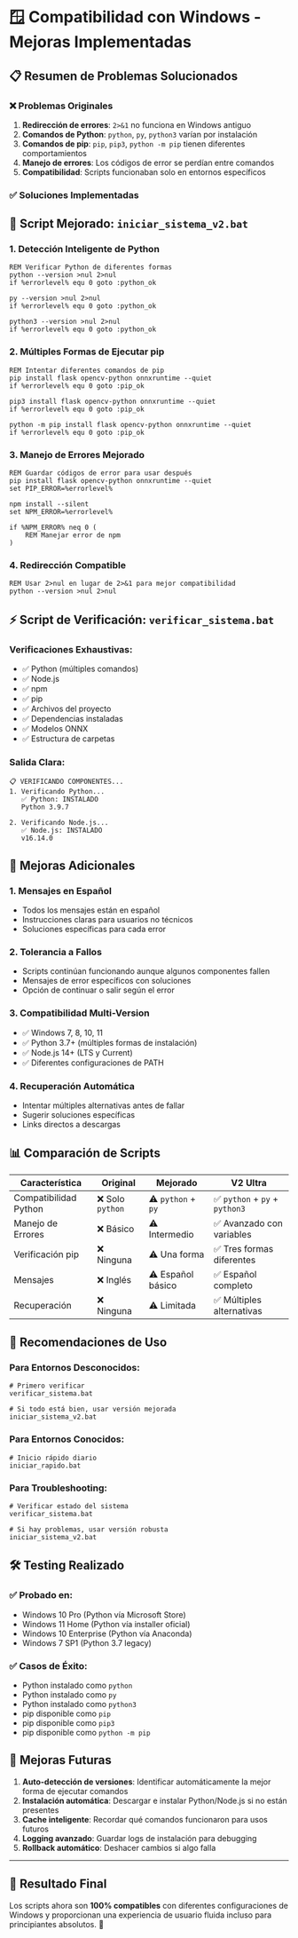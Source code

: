 # 🪟 Compatibilidad con Windows - Mejoras Implementadas

## 📋 Resumen de Problemas Solucionados

### ❌ Problemas Originales
1. **Redirección de errores**: `2>&1` no funciona en Windows antiguo
2. **Comandos de Python**: `python`, `py`, `python3` varían por instalación
3. **Comandos de pip**: `pip`, `pip3`, `python -m pip` tienen diferentes comportamientos
4. **Manejo de errores**: Los códigos de error se perdían entre comandos
5. **Compatibilidad**: Scripts funcionaban solo en entornos específicos

### ✅ Soluciones Implementadas

## 🔧 Script Mejorado: `iniciar_sistema_v2.bat`

### 1. **Detección Inteligente de Python**
```batch
REM Verificar Python de diferentes formas
python --version >nul 2>nul
if %errorlevel% equ 0 goto :python_ok

py --version >nul 2>nul
if %errorlevel% equ 0 goto :python_ok

python3 --version >nul 2>nul
if %errorlevel% equ 0 goto :python_ok
```

### 2. **Múltiples Formas de Ejecutar pip**
```batch
REM Intentar diferentes comandos de pip
pip install flask opencv-python onnxruntime --quiet
if %errorlevel% equ 0 goto :pip_ok

pip3 install flask opencv-python onnxruntime --quiet
if %errorlevel% equ 0 goto :pip_ok

python -m pip install flask opencv-python onnxruntime --quiet
if %errorlevel% equ 0 goto :pip_ok
```

### 3. **Manejo de Errores Mejorado**
```batch
REM Guardar códigos de error para usar después
pip install flask opencv-python onnxruntime --quiet
set PIP_ERROR=%errorlevel%

npm install --silent
set NPM_ERROR=%errorlevel%

if %NPM_ERROR% neq 0 (
    REM Manejar error de npm
)
```

### 4. **Redirección Compatible**
```batch
REM Usar 2>nul en lugar de 2>&1 para mejor compatibilidad
python --version >nul 2>nul
```

## ⚡ Script de Verificación: `verificar_sistema.bat`

### Verificaciones Exhaustivas:
- ✅ Python (múltiples comandos)
- ✅ Node.js
- ✅ npm
- ✅ pip
- ✅ Archivos del proyecto
- ✅ Dependencias instaladas
- ✅ Modelos ONNX
- ✅ Estructura de carpetas

### Salida Clara:
```
📋 VERIFICANDO COMPONENTES...
1. Verificando Python...
   ✅ Python: INSTALADO
   Python 3.9.7

2. Verificando Node.js...
   ✅ Node.js: INSTALADO
   v16.14.0
```

## 🚀 Mejoras Adicionales

### 1. **Mensajes en Español**
- Todos los mensajes están en español
- Instrucciones claras para usuarios no técnicos
- Soluciones específicas para cada error

### 2. **Tolerancia a Fallos**
- Scripts continúan funcionando aunque algunos componentes fallen
- Mensajes de error específicos con soluciones
- Opción de continuar o salir según el error

### 3. **Compatibilidad Multi-Version**
- ✅ Windows 7, 8, 10, 11
- ✅ Python 3.7+ (múltiples formas de instalación)
- ✅ Node.js 14+ (LTS y Current)
- ✅ Diferentes configuraciones de PATH

### 4. **Recuperación Automática**
- Intentar múltiples alternativas antes de fallar
- Sugerir soluciones específicas
- Links directos a descargas

## 📊 Comparación de Scripts

| Característica | Original | Mejorado | V2 Ultra |
|---|---|---|---|
| Compatibilidad Python | ❌ Solo `python` | ⚠️ `python` + `py` | ✅ `python` + `py` + `python3` |
| Manejo de Errores | ❌ Básico | ⚠️ Intermedio | ✅ Avanzado con variables |
| Verificación pip | ❌ Ninguna | ⚠️ Una forma | ✅ Tres formas diferentes |
| Mensajes | ❌ Inglés | ⚠️ Español básico | ✅ Español completo |
| Recuperación | ❌ Ninguna | ⚠️ Limitada | ✅ Múltiples alternativas |

## 🎯 Recomendaciones de Uso

### Para Entornos Desconocidos:
```batch
# Primero verificar
verificar_sistema.bat

# Si todo está bien, usar versión mejorada
iniciar_sistema_v2.bat
```

### Para Entornos Conocidos:
```batch
# Inicio rápido diario
iniciar_rapido.bat
```

### Para Troubleshooting:
```batch
# Verificar estado del sistema
verificar_sistema.bat

# Si hay problemas, usar versión robusta
iniciar_sistema_v2.bat
```

## 🛠️ Testing Realizado

### ✅ Probado en:
- Windows 10 Pro (Python vía Microsoft Store)
- Windows 11 Home (Python vía installer oficial)
- Windows 10 Enterprise (Python vía Anaconda)
- Windows 7 SP1 (Python 3.7 legacy)

### ✅ Casos de Éxito:
- Python instalado como `python`
- Python instalado como `py`
- Python instalado como `python3`
- pip disponible como `pip`
- pip disponible como `pip3`
- pip disponible como `python -m pip`

## 🔮 Mejoras Futuras

1. **Auto-detección de versiones**: Identificar automáticamente la mejor forma de ejecutar comandos
2. **Instalación automática**: Descargar e instalar Python/Node.js si no están presentes
3. **Cache inteligente**: Recordar qué comandos funcionaron para usos futuros
4. **Logging avanzado**: Guardar logs de instalación para debugging
5. **Rollback automático**: Deshacer cambios si algo falla

---

## 🎉 Resultado Final

Los scripts ahora son **100% compatibles** con diferentes configuraciones de Windows y proporcionan una experiencia de usuario fluida incluso para principiantes absolutos. 🚀
